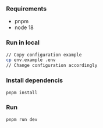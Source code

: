 
### Requirements
- pnpm
- node 18

### Run in local
```sh
// Copy configuration example
cp env.example .env
// Change configuration accordingly
```

### Install dependencis
```sh
pnpm install
```

### Run
```sh
pnpm run dev
```